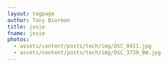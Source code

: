 ```yaml
---
layout: tagpage
author: Tony Bierman
title: josie
fname: josie
photos:
  - assets/content/posts/tech/img/DSC_0411.jpg
  - assets/content/posts/tech/img/DSC_3728_BW.jpg
---
```

